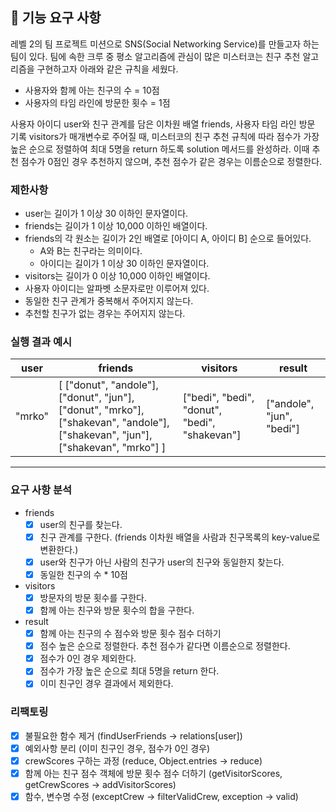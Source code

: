 ## 🚀 기능 요구 사항

레벨 2의 팀 프로젝트 미션으로 SNS(Social Networking Service)를 만들고자 하는 팀이 있다. 팀에 속한 크루 중 평소 알고리즘에 관심이 많은 미스터코는 친구 추천 알고리즘을 구현하고자 아래와 같은 규칙을 세웠다.

- 사용자와 함께 아는 친구의 수 = 10점
- 사용자의 타임 라인에 방문한 횟수 = 1점

사용자 아이디 user와 친구 관계를 담은 이차원 배열 friends, 사용자 타임 라인 방문 기록 visitors가 매개변수로 주어질 때, 미스터코의 친구 추천 규칙에 따라 점수가 가장 높은 순으로 정렬하여 최대 5명을 return 하도록 solution 메서드를 완성하라. 이때 추천 점수가 0점인 경우 추천하지 않으며, 추천 점수가 같은 경우는 이름순으로 정렬한다.

### 제한사항

- user는 길이가 1 이상 30 이하인 문자열이다.
- friends는 길이가 1 이상 10,000 이하인 배열이다.
- friends의 각 원소는 길이가 2인 배열로 [아이디 A, 아이디 B] 순으로 들어있다.
  - A와 B는 친구라는 의미이다.
  - 아이디는 길이가 1 이상 30 이하인 문자열이다.
- visitors는 길이가 0 이상 10,000 이하인 배열이다.
- 사용자 아이디는 알파벳 소문자로만 이루어져 있다.
- 동일한 친구 관계가 중복해서 주어지지 않는다.
- 추천할 친구가 없는 경우는 주어지지 않는다.

### 실행 결과 예시

| user   | friends                                                                                                                         | visitors                                      | result                    |
| ------ | ------------------------------------------------------------------------------------------------------------------------------- | --------------------------------------------- | ------------------------- |
| "mrko" | [ ["donut", "andole"], ["donut", "jun"], ["donut", "mrko"], ["shakevan", "andole"], ["shakevan", "jun"], ["shakevan", "mrko"] ] | ["bedi", "bedi", "donut", "bedi", "shakevan"] | ["andole", "jun", "bedi"] |

---

### 요구 사항 분석

- friends
  - [x] user의 친구를 찾는다.
  - [x] 친구 관계를 구한다. (friends 이차원 배열을 사람과 친구목록의 key-value로 변환한다.)
  - [x] user와 친구가 아닌 사람의 친구가 user의 친구와 동일한지 찾는다.
  - [x] 동일한 친구의 수 \* 10점
- visitors
  - [x] 방문자의 방문 횟수를 구한다.
  - [x] 함께 아는 친구와 방문 횟수의 합을 구한다.
- result
  - [x] 함께 아는 친구의 수 점수와 방문 횟수 점수 더하기
  - [x] 점수 높은 순으로 정렬한다. 추천 점수가 같다면 이름순으로 정렬한다.
  - [x] 점수가 0인 경우 제외한다.
  - [x] 점수가 가장 높은 순으로 최대 5명을 return 한다.
  - [x] 이미 친구인 경우 결과에서 제외한다.

### 리팩토링

- [x] 불필요한 함수 제거 (findUserFriends -> relations[user])
- [x] 예외사항 분리 (이미 친구인 경우, 점수가 0인 경우)
- [x] crewScores 구하는 과정 (reduce, Object.entries -> reduce)
- [x] 함께 아는 친구 점수 객체에 방문 횟수 점수 더하기 (getVisitorScores, getCrewScores -> addVisitorScores)
- [x] 함수, 변수명 수정 (exceptCrew -> filterValidCrew, exception -> valid)
